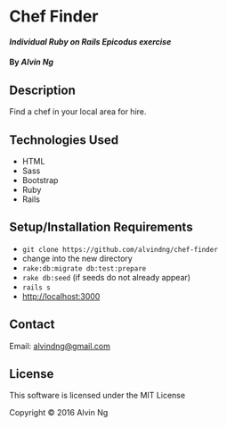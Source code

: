 # Chef Finder

#### _Individual Ruby on Rails Epicodus exercise_

#### By _**Alvin Ng**_

## Description

Find a chef in your local area for hire.

## Technologies Used
* HTML
* Sass
* Bootstrap
* Ruby
* Rails

## Setup/Installation Requirements
* `git clone https://github.com/alvindng/chef-finder`
* change into the new directory
* `rake:db:migrate db:test:prepare`
* `rake db:seed` (if seeds do not already appear)
* `rails s`
* [http://localhost:3000](http://localhost:3000)

## Contact

Email: alvindng@gmail.com

## License

This software is licensed under the MIT License

Copyright &copy; 2016 Alvin Ng
